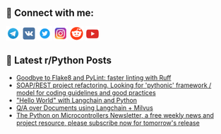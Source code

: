 ## 🔎 Connect with me:
[<img src="https://github.com/bullbesh/bullbesh/blob/main/images/Telegram.png" width="32" height="32" />](https://t.me/bullbesh)
[<img src="https://github.com/bullbesh/bullbesh/blob/main/images/VK.png" width="32" height="32" />](https://vk.com/bullbesh)
[<img src="https://github.com/bullbesh/bullbesh/blob/main/images/Twitter.png" width="32" height="32" />](https://twitter.com/bullbesh1)
[<img src="https://github.com/bullbesh/bullbesh/blob/main/images/Instagram.png" width="32" height="32" />](https://www.instagram.com/bullbesh)
[<img src="https://github.com/bullbesh/bullbesh/blob/main/images/Reddit.png" width="32" height="32" />](https://www.reddit.com/user/bullbesh)
[<img src="https://github.com/bullbesh/bullbesh/blob/main/images/YouTube.png" width="32" height="32" />](https://www.youtube.com/channel/UCtfjRs6uzgq5mfm8S06WTcg)

## 📕 Latest r/Python Posts
<!-- BLOG-POST-LIST:START -->
- [Goodbye to Flake8 and PyLint: faster linting with Ruff](https://www.reddit.com/r/Python/comments/134zkvd/goodbye_to_flake8_and_pylint_faster_linting_with/)
- [SOAP/REST project refactoring. Looking for &#39;pythonic&#39; framework / model for coding guidelines and good practices](https://www.reddit.com/r/Python/comments/134ytcw/soaprest_project_refactoring_looking_for_pythonic/)
- [&quot;Hello World&quot; with Langchain and Python](https://www.reddit.com/r/Python/comments/134x8v7/hello_world_with_langchain_and_python/)
- [Q/A over Documents using Langchain + Milvus](https://www.reddit.com/r/Python/comments/134x43c/qa_over_documents_using_langchain_milvus/)
- [The Python on Microcontrollers Newsletter, a free weekly news and project resource, please subscribe now for tomorrow&#39;s release](https://www.reddit.com/r/Python/comments/134vu5o/the_python_on_microcontrollers_newsletter_a_free/)
<!-- BLOG-POST-LIST:END -->
